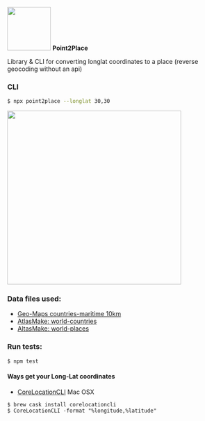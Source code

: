 <img width="100" src="https://user-images.githubusercontent.com/425966/33193263-697d6cd0-d095-11e7-98c5-22c35e49bcfd.jpg"/> __Point2Place__

Library & CLI for converting longlat coordinates to a place (reverse geocoding without an api)

### CLI
```sh
$ npx point2place --longlat 30,30
```

<img width="400" src="https://pbs.twimg.com/media/DO9TxYGWkAUAMey.jpg:large" />

### Data files used:
- [Geo-Maps countries-maritime 10km](https://www.npmjs.com/package/@geo-maps/countries-maritime-10km)
- [AtlasMake: world-countries](https://github.com/bradoyler/atlas-make/tree/master/world-countries)
- [AltasMake: world-places](https://github.com/bradoyler/atlas-make/tree/master/world-places)

### Run tests:
```
$ npm test
```

#### Ways get your Long-Lat coordinates
- [CoreLocationCLI]() Mac OSX
```
$ brew cask install corelocationcli
$ CoreLocationCLI -format "%longitude,%latitude"
```
